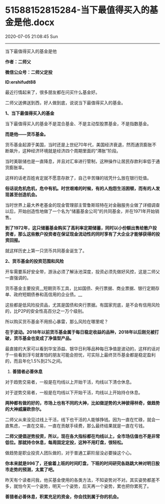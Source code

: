 # 51588152815284-当下最值得买入的基金是他.docx

2020-07-05 21:08:45 Sun

----

当下最值得买入的基金是他

__作者：二师父__

__微信公众号：二师父定投__

__ID:ershifudt88__

最近行情起来了，很多朋友都在问买什么基金好。

二师父送佛送到西，好人做到底，说说当下最值得买入的基金。

__1、当下最值得买入的基金__

当下最值得买入的基金不是混合基金、不是主动型股票基金，不是指数基金。

__而是他——货币基金。__

货币基金起源于美国，当时还是上世纪70年代，美国经济衰退，然而通货膨胀不断飙升，这种经济环境就是经济四个周期里面的“滞胀”阶段。

当时美联储也是一直降息，并且对汇率进行管制，这种操作让居民存款利率低于通货膨胀率。

这样的话老百姓肯定就不愿意存款了，自己辛苦赚的钱凭什么放在银行贬值。

__俗话说危机危机，危中有机。时世艰难的时候，有的人抱怨生活困顿，而有的人发现甚至创造机会。__

当时世界上最大养老基金的现金管理部主管鲁斯班特在对金融服务业做了详细调查以后，开始创造性地做了一个名为“储蓄基金公司”的共同基金，并在1971年开始销售。

__到了1972年，这只储蓄基金购买了高利率定期储蓄，同时以小份额出售给散户投资者，那么这些散户投资者在保证现金流动性的同时享有了大企业才能够获得的投资回报。__

就这样历史上第一只货币共同基金诞生了。

__2、货币基金的投资范围和风险__

开车需要系好安全带，游泳必须了解泳池深度，投资必须先做好风控，这是二师父一直强调的。

货币基金主要投资__短期货币工具，比如国债、央行票据、商业票据、银行定期存单、政府短期债券和高信用的企业债。__

这些都是低风险投资品，尤其是国债和央行票据。有国家兜底，是不会有信用风险的，比P2P的安全性高百分之一万个级别。

所以购买货币基金不用担心暴雷，那么风险在哪里呢？

__在于波动。2018年以前货币基金属于每日稳定收益的品种，2018年以后刚兑被打破，货币基金也变成了净值型产品。__

最直接的大家可以看到华宝添益、银华日利等品种每日净值是波动的，这样的话对于一些看到浮亏就害怕的朋友可能会担忧，可实际上最终货币基金都是稳定盈利的，而且年化1\.5%到2%之间。

1. __善猎者必善休息__

对于趋势交易者，一般是在均线以上开始干活，均线以下清仓休息。

对于逆势交易者，一般是在均线以下开始干活，均线以上开始持仓休息。

__两种都有做的好的，市场上也有不同的大神，比如做逆势的大神彼得林奇，做趋势的大神威廉欧奈尔。__

二师父从来没见过线上干活，线下也干活的人能够挣钱。因为一直在忙碌，就会一直焦虑，一直在交易，一直在贡献手续费，那么最终结果就是一直在亏钱。

__二师父提倡逆势投资，所以，现在各大指标都在均线以上，全市场估值也不是非常低位。那就持仓休息，每周固定定投，这种不用盯盘，很轻松。__

做趋势是职业投资人团队做的，对于普通工薪阶层没必要操这个心。

__你本来就是996了，还偷着上班的时间盯盘，下班的时间研究各路跳大神对明日股市走势的预测，太累了吧。__

昨天有个读者问我，他买基金使用的各类方法，不知姿势对不对。其实姿势都差不多，就怕今天一个姿势，明天一个姿势，后天再一个姿势，累也把你累死了。

__善猎者必善休息，积累充足的资金，你会找到属于你的机会。__

